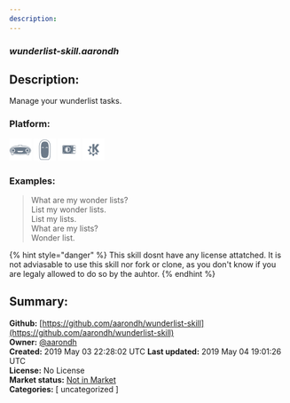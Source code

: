 ```yaml
---
description: 
---
```


### _wunderlist-skill.aarondh_  
## Description:  
Manage your wunderlist tasks.  
  
  
### Platform:  
 ![Mark I](../.gitbook/assets/mark-1-icon.png)  ![Mark II](../.gitbook/assets/mark-2-icon.png)  ![Picroft](../.gitbook/assets/picroft-icon.png)  ![plasmoid](../.gitbook/assets/kde.png)   
### Examples:  
> What are my wonder lists?  
> List my wonder lists.  
> List my lists.  
> What are my lists?  
> Wonder list.  
  
{% hint style="danger" %}
This skill dosnt have any license attatched. It is not adviasable to use this skill nor fork or clone, as you don't know if you are legaly allowed to do so by the auhtor.
{% endhint %}
  
## Summary:  
**Github:** [https://github.com/aarondh/wunderlist-skill](https://github.com/aarondh/wunderlist-skill)  
**Owner:** [@aarondh](https://github.com/aarondh)  
**Created:** 2019 May 03 22:28:02 UTC  **Last updated:** 2019 May 04 19:01:26 UTC  
**License:** No License  
**Market status:** [Not in Market](https://market.mycroft.ai/skill/)  
**Categories:** [ uncategorized ]   
